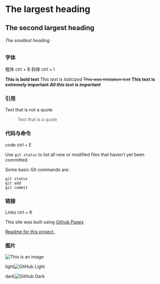 # The largest heading
## The second largest heading
###### The smallest heading

### 字体
粗体 ctrl + B
斜体 ctrl + I

**This is bold text**
_This text is italicized_
~~This was mistaken text~~
**This text is _extremely_ important**
***All this text is important***

### 引用
Text that is not a quote
> Text that is a quote

### 代码与命令
code ctrl + E

Use `git status` to list all new or modified files that haven't yet been committed.

Some basic Git commands are:
```
git status
git add
git commit
```

### 链接
Links ctrl + K

This site was built using [Github Pages](https://pages.github.com/)

[Readme for this project](README.md)_

### 图片
![This is an image](https://myoctocat.com/assets/images/base-octocat.svg)

light![GitHub Light](https://myoctocat.com/assets/images/base-octocat.svg#gh-dark-mode-only)

dark![GitHub Dark](https://myoctocat.com/assets/images/base-octocat.svg#gh-light-mode-only)
